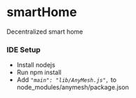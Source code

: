 # smartHome
Decentralized smart home

### IDE Setup
* Install nodejs
* Run npm install
* Add *`"main": "lib/AnyMesh.js",`* to node_modules/anymesh/package.json